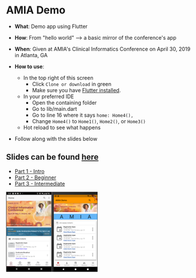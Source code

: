 # AMIA Demo

- **What**:  Demo app using Flutter
- **How**: From "hello world" --> a basic mirror of the conference's app
- **When**: Given at AMIA's Clinical Informatics Conference on April 30, 2019 in Atlanta, GA

- **How to use**: 
	- In the top right of this screen
		- Click `Clone or download` in green
		- Make sure you have [Flutter installed](https://flutter.dev/docs/get-started/install). 
	- In your preferred IDE
		- Open the containing folder
		- Go to lib/main.dart 
		- Go to line 16 where it says `home: Home4(),`
		- Change `Home4()` to `Home1()`, `Home2()`, or `Home3()`
	- Hot reload to see what happens
- Follow along with the slides below

## Slides can be found [here](http://bit.ly/amia-flutter)
- [Part 1 - Intro](https://drive.google.com/open?id=10G0DGA1Kts9f7vjEXMJFkpyv3rRHtfCWeFGNe1l0pZg)
- [Part 2 - Beginner](https://drive.google.com/open?id=1Xd1dWVGmQkCYlmVC-V9ra7q62W8bAX1QOmEEwP6QgpI)
- [Part 3 - Intermediate](https://drive.google.com/open?id=1ifw7NwFbAA9gf21SBrgvHrpJlPeq4EjDyfLan6HT0FI) 

<img src="amia-demo-app.png" width="250" />
<!--stackedit_data:
eyJoaXN0b3J5IjpbLTE0NTM5MTQ3NywtMTI0MTY1ODA2OSwtND
k5NzI5NDkyXX0=
-->